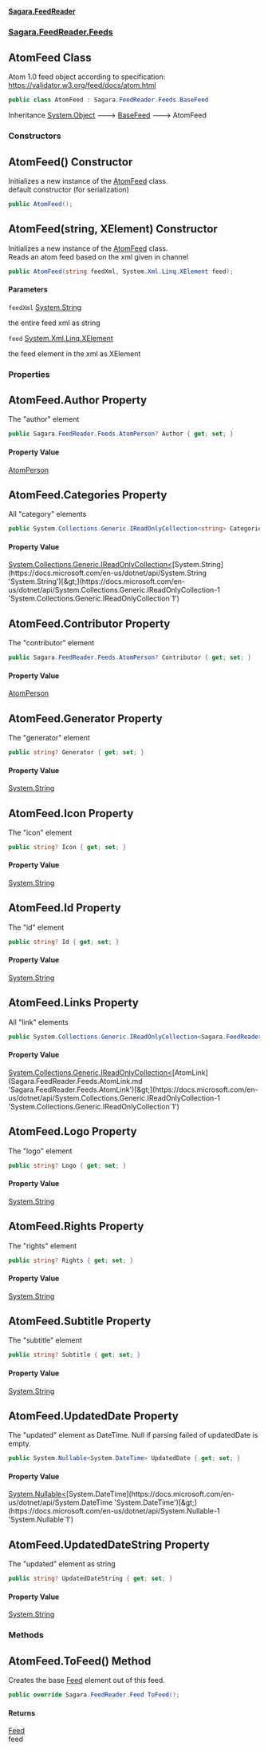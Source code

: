 #### [Sagara.FeedReader](index.md 'index')
### [Sagara.FeedReader.Feeds](index.md#Sagara.FeedReader.Feeds 'Sagara.FeedReader.Feeds')

## AtomFeed Class

Atom 1.0 feed object according to specification: https://validator.w3.org/feed/docs/atom.html

```csharp
public class AtomFeed : Sagara.FeedReader.Feeds.BaseFeed
```

Inheritance [System.Object](https://docs.microsoft.com/en-us/dotnet/api/System.Object 'System.Object') &#129106; [BaseFeed](Sagara.FeedReader.Feeds.BaseFeed.md 'Sagara.FeedReader.Feeds.BaseFeed') &#129106; AtomFeed
### Constructors

<a name='Sagara.FeedReader.Feeds.AtomFeed.AtomFeed()'></a>

## AtomFeed() Constructor

Initializes a new instance of the [AtomFeed](Sagara.FeedReader.Feeds.AtomFeed.md 'Sagara.FeedReader.Feeds.AtomFeed') class.  
default constructor (for serialization)

```csharp
public AtomFeed();
```

<a name='Sagara.FeedReader.Feeds.AtomFeed.AtomFeed(string,System.Xml.Linq.XElement)'></a>

## AtomFeed(string, XElement) Constructor

Initializes a new instance of the [AtomFeed](Sagara.FeedReader.Feeds.AtomFeed.md 'Sagara.FeedReader.Feeds.AtomFeed') class.  
Reads an atom feed based on the xml given in channel

```csharp
public AtomFeed(string feedXml, System.Xml.Linq.XElement feed);
```
#### Parameters

<a name='Sagara.FeedReader.Feeds.AtomFeed.AtomFeed(string,System.Xml.Linq.XElement).feedXml'></a>

`feedXml` [System.String](https://docs.microsoft.com/en-us/dotnet/api/System.String 'System.String')

the entire feed xml as string

<a name='Sagara.FeedReader.Feeds.AtomFeed.AtomFeed(string,System.Xml.Linq.XElement).feed'></a>

`feed` [System.Xml.Linq.XElement](https://docs.microsoft.com/en-us/dotnet/api/System.Xml.Linq.XElement 'System.Xml.Linq.XElement')

the feed element in the xml as XElement
### Properties

<a name='Sagara.FeedReader.Feeds.AtomFeed.Author'></a>

## AtomFeed.Author Property

The "author" element

```csharp
public Sagara.FeedReader.Feeds.AtomPerson? Author { get; set; }
```

#### Property Value
[AtomPerson](Sagara.FeedReader.Feeds.AtomPerson.md 'Sagara.FeedReader.Feeds.AtomPerson')

<a name='Sagara.FeedReader.Feeds.AtomFeed.Categories'></a>

## AtomFeed.Categories Property

All "category" elements

```csharp
public System.Collections.Generic.IReadOnlyCollection<string> Categories { get; set; }
```

#### Property Value
[System.Collections.Generic.IReadOnlyCollection&lt;](https://docs.microsoft.com/en-us/dotnet/api/System.Collections.Generic.IReadOnlyCollection-1 'System.Collections.Generic.IReadOnlyCollection`1')[System.String](https://docs.microsoft.com/en-us/dotnet/api/System.String 'System.String')[&gt;](https://docs.microsoft.com/en-us/dotnet/api/System.Collections.Generic.IReadOnlyCollection-1 'System.Collections.Generic.IReadOnlyCollection`1')

<a name='Sagara.FeedReader.Feeds.AtomFeed.Contributor'></a>

## AtomFeed.Contributor Property

The "contributor" element

```csharp
public Sagara.FeedReader.Feeds.AtomPerson? Contributor { get; set; }
```

#### Property Value
[AtomPerson](Sagara.FeedReader.Feeds.AtomPerson.md 'Sagara.FeedReader.Feeds.AtomPerson')

<a name='Sagara.FeedReader.Feeds.AtomFeed.Generator'></a>

## AtomFeed.Generator Property

The "generator" element

```csharp
public string? Generator { get; set; }
```

#### Property Value
[System.String](https://docs.microsoft.com/en-us/dotnet/api/System.String 'System.String')

<a name='Sagara.FeedReader.Feeds.AtomFeed.Icon'></a>

## AtomFeed.Icon Property

The "icon" element

```csharp
public string? Icon { get; set; }
```

#### Property Value
[System.String](https://docs.microsoft.com/en-us/dotnet/api/System.String 'System.String')

<a name='Sagara.FeedReader.Feeds.AtomFeed.Id'></a>

## AtomFeed.Id Property

The "id" element

```csharp
public string? Id { get; set; }
```

#### Property Value
[System.String](https://docs.microsoft.com/en-us/dotnet/api/System.String 'System.String')

<a name='Sagara.FeedReader.Feeds.AtomFeed.Links'></a>

## AtomFeed.Links Property

All "link" elements

```csharp
public System.Collections.Generic.IReadOnlyCollection<Sagara.FeedReader.Feeds.AtomLink> Links { get; set; }
```

#### Property Value
[System.Collections.Generic.IReadOnlyCollection&lt;](https://docs.microsoft.com/en-us/dotnet/api/System.Collections.Generic.IReadOnlyCollection-1 'System.Collections.Generic.IReadOnlyCollection`1')[AtomLink](Sagara.FeedReader.Feeds.AtomLink.md 'Sagara.FeedReader.Feeds.AtomLink')[&gt;](https://docs.microsoft.com/en-us/dotnet/api/System.Collections.Generic.IReadOnlyCollection-1 'System.Collections.Generic.IReadOnlyCollection`1')

<a name='Sagara.FeedReader.Feeds.AtomFeed.Logo'></a>

## AtomFeed.Logo Property

The "logo" element

```csharp
public string? Logo { get; set; }
```

#### Property Value
[System.String](https://docs.microsoft.com/en-us/dotnet/api/System.String 'System.String')

<a name='Sagara.FeedReader.Feeds.AtomFeed.Rights'></a>

## AtomFeed.Rights Property

The "rights" element

```csharp
public string? Rights { get; set; }
```

#### Property Value
[System.String](https://docs.microsoft.com/en-us/dotnet/api/System.String 'System.String')

<a name='Sagara.FeedReader.Feeds.AtomFeed.Subtitle'></a>

## AtomFeed.Subtitle Property

The "subtitle" element

```csharp
public string? Subtitle { get; set; }
```

#### Property Value
[System.String](https://docs.microsoft.com/en-us/dotnet/api/System.String 'System.String')

<a name='Sagara.FeedReader.Feeds.AtomFeed.UpdatedDate'></a>

## AtomFeed.UpdatedDate Property

The "updated" element as DateTime. Null if parsing failed of updatedDate is empty.

```csharp
public System.Nullable<System.DateTime> UpdatedDate { get; set; }
```

#### Property Value
[System.Nullable&lt;](https://docs.microsoft.com/en-us/dotnet/api/System.Nullable-1 'System.Nullable`1')[System.DateTime](https://docs.microsoft.com/en-us/dotnet/api/System.DateTime 'System.DateTime')[&gt;](https://docs.microsoft.com/en-us/dotnet/api/System.Nullable-1 'System.Nullable`1')

<a name='Sagara.FeedReader.Feeds.AtomFeed.UpdatedDateString'></a>

## AtomFeed.UpdatedDateString Property

The "updated" element as string

```csharp
public string? UpdatedDateString { get; set; }
```

#### Property Value
[System.String](https://docs.microsoft.com/en-us/dotnet/api/System.String 'System.String')
### Methods

<a name='Sagara.FeedReader.Feeds.AtomFeed.ToFeed()'></a>

## AtomFeed.ToFeed() Method

Creates the base [Feed](Sagara.FeedReader.Feed.md 'Sagara.FeedReader.Feed') element out of this feed.

```csharp
public override Sagara.FeedReader.Feed ToFeed();
```

#### Returns
[Feed](Sagara.FeedReader.Feed.md 'Sagara.FeedReader.Feed')  
feed